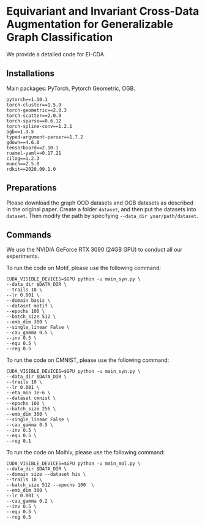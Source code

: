 # Equivariant and Invariant Cross-Data Augmentation for Generalizable Graph Classification

We provide a detailed code for EI-CDA.

## Installations

Main packages: PyTorch, Pytorch Geometric, OGB.

```
pytorch==1.10.1
torch-cluster==1.5.9
torch-geometric==2.0.3
torch-scatter==2.0.9
torch-sparse==0.6.12
torch-spline-conv==1.2.1
ogb==1.3.5
typed-argument-parser==1.7.2
gdown==4.6.0
tensorboard==2.10.1
ruamel-yaml==0.17.21
cilog==1.2.3
munch==2.5.0
rdkit==2020.09.1.0
```



## Preparations

Please download the graph OOD datasets and OGB datasets as described in the original paper. 
Create a folder ```dataset```, and then put the datasets into ```dataset```. Then modify the path by specifying ```--data_dir your/path/dataset```.



## Commands

 We use the NVIDIA GeForce RTX 3090 (24GB GPU) to conduct all our experiments.

To run the code on Motif, please use the following command:

```
CUDA_VISIBLE_DEVICES=$GPU python -u main_syn.py \
--data_dir $DATA_DIR \
--trails 10 \
--lr 0.001 \
--domain basis \
--dataset motif \
--epochs 100 \
--batch_size 512 \
--emb_dim 300 \
--single_linear False \
--cau_gamma 0.5 \
--inv 0.5 \
--equ 0.5 \
--reg 0.5
```

 To run the code on CMNIST, please use the following command:

 ```
CUDA_VISIBLE_DEVICES=$GPU python -u main_syn.py \
--data_dir $DATA_DIR \
--trails 10 \
--lr 0.001 \
--eta_min 1e-6 \
--dataset cmnist \
--epochs 100 \
--batch_size 256 \
--emb_dim 300 \
--single_linear False \
--cau_gamma 0.5 \
--inv 0.5 \
--equ 0.5 \
--reg 0.1
 ```

 To run the code on Molhiv, please use the following command:

 ```
CUDA_VISIBLE_DEVICES=$GPU python -u main_mol.py \
--data_dir $DATA_DIR \
--domain size --dataset hiv \
--trails 10 \
--batch_size 512 --epochs 100  \
--emb_dim 300 \
--lr 0.001 \
--cau_gamma 0.2 \
--inv 0.5 \
--equ 0.5 \
--reg 0.5

 ```




